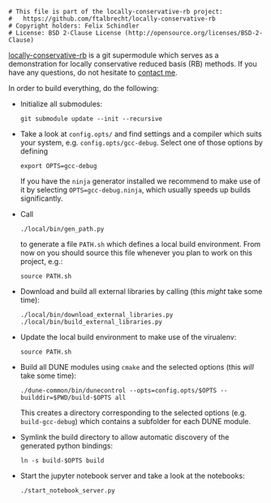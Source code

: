 ```
# This file is part of the locally-conservative-rb project:
#   https://github.com/ftalbrecht/locally-conservative-rb
# Copyright holders: Felix Schindler
# License: BSD 2-Clause License (http://opensource.org/licenses/BSD-2-Clause)
```

[locally-conservative-rb](https://github.com/ftalbrecht/locally-conservative-rb)
is a git supermodule which serves as a demonstration for locally conservative
reduced basis (RB) methods. If you have any questions, do not hesitate to
[contact me](http://felixschindler.net/).

In order to build everything, do the following:

* Initialize all submodules:

  ```
  git submodule update --init --recursive
  ```
  
* Take a look at `config.opts/` and find settings and a compiler which suits your
  system, e.g. `config.opts/gcc-debug`. Select one of those options by defining
  
  ```
  export OPTS=gcc-debug
  ```
  If you have the `ninja` generator installed we recommend to make use of it by
  selecting `OPTS=gcc-debug.ninja`, which usually speeds up builds significantly.
  
* Call

  ```
  ./local/bin/gen_path.py
  ```
  
  to generate a file `PATH.sh` which defines a local build environment. From now
  on you should source this file whenever you plan to work on this project, e.g.:
  
  ```
  source PATH.sh
  ```

* Download and build all external libraries by calling (this _might_ take some time):

  ```
  ./local/bin/download_external_libraries.py
  ./local/bin/build_external_libraries.py
  ```

* Update the local build environment to make use of the virualenv:

  ```
  source PATH.sh
  ```

* Build all DUNE modules using `cmake` and the selected options (this _will_ take
  some time):

  ```
  ./dune-common/bin/dunecontrol --opts=config.opts/$OPTS --builddir=$PWD/build-$OPTS all
  ```
  
  This creates a directory corresponding to the selected options
  (e.g. `build-gcc-debug`) which contains a subfolder for each DUNE module.

* Symlink the build directory to allow automatic discovery of the generated python
  bindings:

  ```
  ln -s build-$OPTS build
  ```

* Start the jupyter notebook server and take a look at the notebooks:

  ```
  ./start_notebook_server.py
  ```
